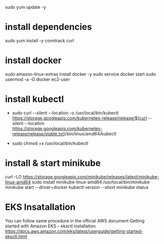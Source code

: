 sudo yum update -y

# install dependencies

sudo yum install -y conntrack curl

# install docker

sudo amazon-linux-extras install docker -y
sudo service docker start
sudo usermod -a -G docker ec2-user

# install kubectl
- sudo curl --silent --location -o /usr/local/bin/kubectl \
    https://storage.googleapis.com/kubernetes-release/release/$(curl --silent --location \
    https://storage.googleapis.com/kubernetes-release/release/stable.txt)/bin/linux/amd64/kubectl
    
- sudo chmod +x /usr/local/bin/kubectl

# install & start minikube
curl -LO https://storage.googleapis.com/minikube/releases/latest/minikube-linux-amd64
sudo install minikube-linux-amd64 /usr/local/bin/minikube
minikube start --driver=docker
kubectl version --short
minikube status

# EKS Insatallation
You can follow same procedure in the official AWS document Getting started with Amazon EKS – eksctl installation
https://docs.aws.amazon.com/eks/latest/userguide/getting-started-eksctl.html

